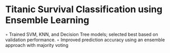 # Titanic Survival Classification using Ensemble Learning 

◦ Trained SVM, KNN, and Decision Tree models; selected best based on validation performance.
◦ Improved prediction accuracy using an ensemble approach with majority voting
